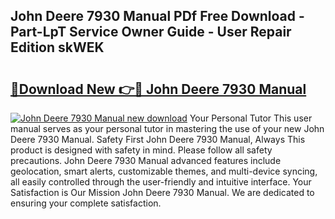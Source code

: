 ## John Deere 7930 Manual PDf Free Download - Part-LpT Service Owner Guide - User Repair Edition skWEK

# <h2><a href="http://bc95036.oget.top/?id=John+Deere+7930+Manual">🔗Download New 👉🔴 John Deere 7930 Manual</a></h2>

[![John Deere 7930 Manual new download](https://i.imgur.com/5g1atiW.png)](http://bc95036.oget.top/?id=John+Deere+7930+Manual)
Your Personal Tutor This user manual serves as your personal tutor in mastering the use of your new John Deere 7930 Manual. Safety First John Deere 7930 Manual, Always This product is designed with safety in mind. Please follow all safety precautions. John Deere 7930 Manual advanced features include geolocation, smart alerts, customizable themes, and multi-device syncing, all easily controlled through the user-friendly and intuitive interface. Your Satisfaction is Our Mission John Deere 7930 Manual. We are dedicated to ensuring your complete satisfaction.
